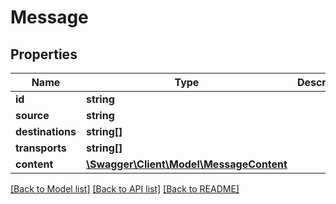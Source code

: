# Message

## Properties
Name | Type | Description | Notes
------------ | ------------- | ------------- | -------------
**id** | **string** |  | [optional] 
**source** | **string** |  | 
**destinations** | **string[]** |  | 
**transports** | **string[]** |  | [optional] 
**content** | [**\Swagger\Client\Model\MessageContent**](MessageContent.md) |  | [optional] 

[[Back to Model list]](../README.md#documentation-for-models) [[Back to API list]](../README.md#documentation-for-api-endpoints) [[Back to README]](../README.md)


